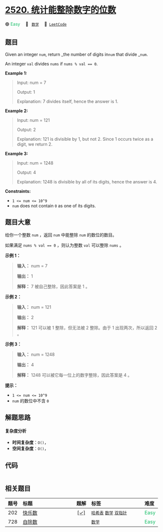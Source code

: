# [2520. 统计能整除数字的位数](https://leetcode.com/problems/count-the-digits-that-divide-a-number)

🟢 <font color=#15bd66>Easy</font>&emsp; 🔖&ensp; [`数学`](/tag/math.md)&emsp; 🔗&ensp;[`LeetCode`](https://leetcode.com/problems/count-the-digits-that-divide-a-number)

## 题目

Given an integer `num`, return _the number of digits in`num` that divide
_`num`.

An integer `val` divides `nums` if `nums % val == 0`.



**Example 1:**

> Input: num = 7
> 
> Output: 1
> 
> Explanation: 7 divides itself, hence the answer is 1.

**Example 2:**

> Input: num = 121
> 
> Output: 2
> 
> Explanation: 121 is divisible by 1, but not 2. Since 1 occurs twice as a digit, we return 2.

**Example 3:**

> Input: num = 1248
> 
> Output: 4
> 
> Explanation: 1248 is divisible by all of its digits, hence the answer is 4.

**Constraints:**

  * `1 <= num <= 10^9`
  * `num` does not contain `0` as one of its digits.


## 题目大意

给你一个整数 `num` ，返回 `num` 中能整除 `num` 的数位的数目。

如果满足 `nums % val == 0` ，则认为整数 `val` 可以整除 `nums` 。



**示例 1：**

> 
> 
> 
> 
> 
> **输入：** num = 7
> 
> **输出：** 1
> 
> **解释：** 7 被自己整除，因此答案是 1 。
> 
> 

**示例 2：**

> 
> 
> 
> 
> 
> **输入：** num = 121
> 
> **输出：** 2
> 
> **解释：** 121 可以被 1 整除，但无法被 2 整除。由于 1 出现两次，所以返回 2 。
> 
> 

**示例 3：**

> 
> 
> 
> 
> 
> **输入：** num = 1248
> 
> **输出：** 4
> 
> **解释：** 1248 可以被它每一位上的数字整除，因此答案是 4 。
> 
> 



**提示：**

  * `1 <= num <= 10^9`
  * `num` 的数位中不含 `0`


## 解题思路

#### 复杂度分析

- **时间复杂度**：`O()`，
- **空间复杂度**：`O()`，

## 代码

```javascript

```

## 相关题目

<!-- prettier-ignore -->
| 题号 | 标题 | 题解 | 标签 | 难度 |
| :------: | :------ | :------: | :------ | :------ |
| 202 | [快乐数](https://leetcode.com/problems/happy-number) | [[✓]](/problem/0202.md) |  [`哈希表`](/tag/hash-table.md) [`数学`](/tag/math.md) [`双指针`](/tag/two-pointers.md) | <font color=#15bd66>Easy</font> |
| 728 | [自除数](https://leetcode.com/problems/self-dividing-numbers) |  |  [`数学`](/tag/math.md) | <font color=#15bd66>Easy</font> |

<style>
.blue {
    background-color: #096dd9;
    padding: 0.25rem 0.5rem;
    margin: 0;
    font-size: 0.85em;
    border-radius: 3px;
    color: white;
    font-weight: 500;
}
table th:first-of-type { width: 10%; }
table th:nth-of-type(2) { width: 35%; }
table th:nth-of-type(3) { width: 10%; }
table th:nth-of-type(4) { width: 35%; }
table th:nth-of-type(5) { width: 10%; }
</style>
